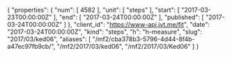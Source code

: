 {
  "properties": {
    "num": [
      4582
    ],
    "unit": [
      "steps"
    ],
    "start": [
      "2017-03-23T00:00:00Z"
    ],
    "end": [
      "2017-03-24T00:00:00Z"
    ],
    "published": [
      "2017-03-24T00:00:00Z"
    ]
  },
  "client_id": "https://www-api.jvt.me/fit",
  "date": "2017-03-24T00:00:00Z",
  "kind": "steps",
  "h": "h-measure",
  "slug": "2017/03/ked06",
  "aliases": [
    "/mf2/cba378b3-5796-4d44-8f4b-a47ec97fb9cb/",
    "/mf2/2017/03/ked06",
    "/mf2/2017/03/Ked06"
  ]
}
